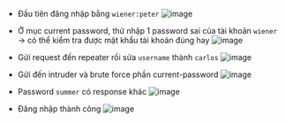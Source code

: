 - Đầu tiên đăng nhập bằng `wiener:peter`
![image](https://github.com/user-attachments/assets/340eaada-a714-44ee-9180-7d0076d65075)

- Ở mục current password, thử nhập 1 password sai của tài khoản `wiener` -> có thể kiểm tra được mật khẩu tài khoản đúng hay 
![image](https://github.com/user-attachments/assets/f54bb2de-79bf-4b95-9160-63cf2192afbe)

- Gửi request đến repeater rồi sửa `username` thành `carlos`
![image](https://github.com/user-attachments/assets/3d9e7f88-19f3-448c-9549-982fadba2ece)

- Gửi đến intruder và brute force phần current-password
![image](https://github.com/user-attachments/assets/b001e168-1971-434f-999f-03e3270c02e5)

- Password `summer` có response khác 
![image](https://github.com/user-attachments/assets/b1ea279a-bcb5-4783-8f2a-b8a2e3be4494)

- Đăng nhập thành công
![image](https://github.com/user-attachments/assets/6f32ac7a-7ab8-4b4e-934c-1b77e4a0959a)
